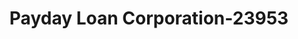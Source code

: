 ---
f_zip-code: 90621
f_state-code: CA
title: Payday Loan Corporation-23953
f_phone: 714-562-8111
f_city-only: Buena Park
f_address: 6346 Beach Boulevard Buena Park
f_location-unique-id: '23953'
slug: payday-loan-corporation-23953
updated-on: '2024-05-30T13:46:58.046Z'
created-on: '2024-05-30T13:36:59.803Z'
published-on: '2024-05-30T13:54:32.469Z'
f_city-state: cms/city/buena-park-ca.md
f_company: cms/company/payday-loan-corporation.md
f_state: cms/state/california.md
layout: '[payday-loan].html'
tags: payday-loan
---